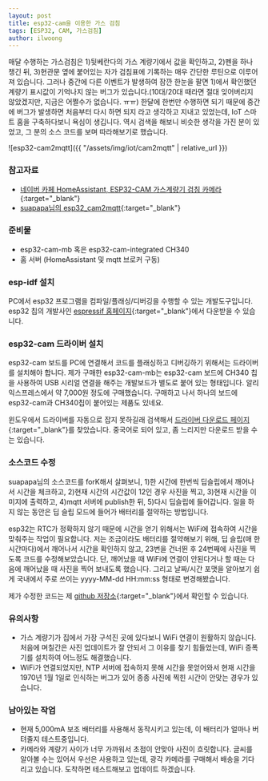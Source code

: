 ```yaml
---
layout: post
title: esp32-cam을 이용한 가스 검침
tags: [ESP32, CAM, 가스검침]
author: ilwoong
---
```


매달 수행하는 가스검침은 1)뒷베란다의 가스 계량기에서 값을 확인하고, 2)펜을 하나 챙긴 뒤, 3)현관문 옆에 붙어있는 자가 검침표에 기록하는 매우 간단한 루틴으로 이루어져 있습니다. 그러나 중간에 다른 이벤트가 발생하여 잠깐 한눈을 팔면 1)에서 확인했던 계량기 표시값이 기억나지 않는 버그가 있습니다.(10대/20대 때라면 절대 잊어버리지 않았겠지만, 지금은 어쩔수가 없습니다. ㅠㅠ) 한달에 한번만 수행하면 되기 때문에 중간에 버그가 발생하면 처음부터 다시 하면 되지 라고 생각하고 지내고 있었는데, IoT 스마트 홈을 구축하다보니 욕심이 생깁니다. 역시 검색을 해보니 비슷한 생각을 가진 분이 있었고, 그 분의 소스 코드를 보며 따라해보기로 했습니다.

![esp32-cam2mqtt]({{ "/assets/img/iot/cam2mqtt" | relative_url }})

### 참고자료

- [네이버 카페 HomeAssistant, ESP32-CAM 가스계량기 검침 카메라](https://cafe.naver.com/koreassistant/4153){:target="_blank"}
- [suapapa님의 esp32_cam2mqtt](https://github.com/suapapa/esp32_cam2mqtt){:target="_blank"}

### 준비물

- esp32-cam-mb 혹은 esp32-cam-integrated CH340
- 홈 서버 (HomeAssistant 및 mqtt 브로커 구동)

### esp-idf 설치

PC에서 esp32 프로그램을 컴파일/플래싱/디버깅을 수행할 수 있는 개발도구입니다. esp32 칩의 개발사인 [espressif 홈페이지](https://docs.espressif.com/projects/esp-idf/en/latest/esp32/get-started/windows-setup.html){:target="_blank"}에서 다운받을 수 있습니다.

### esp32-cam 드라이버 설치

esp32-cam 보드를 PC에 연결해서 코드를 플래싱하고 디버깅하기 위해서는 드라이버를 설치해야 합니다. 제가 구매한 esp32-cam-mb는 esp32-cam 보드에 CH340 칩을 사용하여 USB 시리얼 연결을 해주는 개발보드가 별도로 붙어 있는 형태입니다. 알리익스프레스에서 약 7,000원 정도에 구매했습니다. 구매하고 나서 하나의 보드에 esp32-cam과 CH340칩이 붙어있는 제품도 있네요.

윈도우에서 드라이버를 자동으로 잡지 못하길래 검색해서 [드라이버 다운로드 페이지](http://www.wch.cn/downloads/CH341SER_ZIP.html){:target="_blank"}를 찾았습니다. 중국어로 되어 있고, 좀 느리지만 다운로드 받을 수는 있습니다.

### 소스코드 수정

suapapa님의 소스코드를 forK해서 살펴보니, 1)한 시간에 한번씩 딥슬립에서 깨어나서 시간을 체크하고, 2)현재 시간의 시간값이 12인 경우 사진을 찍고, 3)현재 시간을 이미지에 출력하고, 4)mqtt 서버에 publish한 뒤, 5)다시 딥슬립에 들어갑니다. 일을 하지 않는 동안은 딥 슬립 모드에 들어가 배터리를 절약하는 방법입니다.

esp32는 RTC가 정확하지 않기 때문에 시간을 얻기 위해서는 WiFi에 접속하여 시간을 맞춰주는 작업이 필요합니다. 저는 조금이라도 배터리를 절약해보기 위해, 딥 슬립(매 한시간마다)에서 깨어나서 시간을 확인하지 않고, 23번을 건너뛴 후 24번째에 사진을 찍도록 코드를 수정해보았습니다. 단, 깨어났을 때 WiFi에 연결이 안된다거나 할 때는 다음에 깨어났을 때 사진을 찍어 보내도록 했습니다. 그리고 날짜/시간 포맷을 알아보기 쉽게 국내에서 주로 쓰이는 yyyy-MM-dd HH:mm:ss 형태로 변경해봤습니다.

제가 수정한 코드는 제 [github 저장소](https://github.com/sugarkub/esp32_cam2mqtt){:target="_blank"}에서 확인할 수 있습니다.

### 유의사항

- 가스 계량기가 집에서 가장 구석진 곳에 있다보니 WiFi 연결이 원활하지 않습니다. 처음에 며칠간은 사진 업데이트가 잘 안되서 그 이유를 찾기 힘들었는데, WiFi 증폭기를 설치하여 어느정도 해결했습니다.
- WiFi가 연결되었지만, NTP 서버에 접속하지 못해 시간을 못얻어와서 현재 시간을 1970년 1월 1일로 인식하는 버그가 있어 종종 사진에 찍힌 시간이 안맞는 경우가 있습니다.

### 남아있는 작업

- 현재 5,000mA 보조 배터리를 사용해서 동작시키고 있는데, 이 배터리가 얼마나 버텨줄지 테스트중입니다.
- 카메라와 계량기 사이가 너무 가까워서 초점이 안맞아 사진이 흐릿합니다. 글씨를 알아볼 수는 있어서 우선은 사용하고 있는데, 광각 카메라를 구매해서 배송을 기다리고 있습니다. 도착하면 테스트해보고 업데이트 하겠습니다.